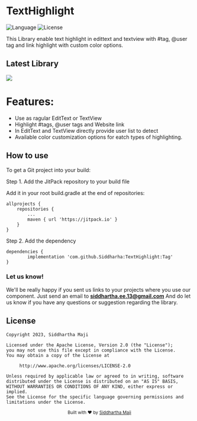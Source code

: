 # TextHighlight 
![Language](https://img.shields.io/badge/language-Kotlin-orange.svg)
![License](https://img.shields.io/badge/license-Apache%202.0-blue.svg)

This Library enable text highlight in edittext and textview with #tag, @user tag and link highlight with custom color options.

## Latest Library 
[![](https://jitpack.io/v/Siddharha/TextHighlight.svg)](https://jitpack.io/#Siddharha/TextHighlight)

# Features:
	
* Use as ragular EditText or TextView
* Highlight #tags, @user tags and Website link
* In EditText and TextView directly provide user list to detect
* Available color customization options for eatch types of highlighting.

## How to use

To get a Git project into your build:

Step 1. Add the JitPack repository to your build file 



Add it in your root build.gradle at the end of repositories:

	allprojects {
		repositories {
			...
			maven { url 'https://jitpack.io' }
		}
	}

Step 2. Add the dependency

	dependencies {
	        implementation 'com.github.Siddharha:TextHighlight:Tag'
	}

### Let us know!

We'll be really happy if you sent us links to your projects where you use our component. Just send an email to **siddhartha.ee.13@gmail.com** And do let us know if you have any questions or suggestion regarding the library.

## License

    Copyright 2023, Siddhartha Maji

    Licensed under the Apache License, Version 2.0 (the "License");
    you may not use this file except in compliance with the License.
    You may obtain a copy of the License at

         http://www.apache.org/licenses/LICENSE-2.0

    Unless required by applicable law or agreed to in writing, software
    distributed under the License is distributed on an "AS IS" BASIS,
    WITHOUT WARRANTIES OR CONDITIONS OF ANY KIND, either express or implied.
    See the License for the specific language governing permissions and
    limitations under the License.
    

<div align="center">
  <sub>Built with ❤︎ by
  <a href="https://github.com/Siddharha">Siddhartha Maji</a>
</div>
<br/>
